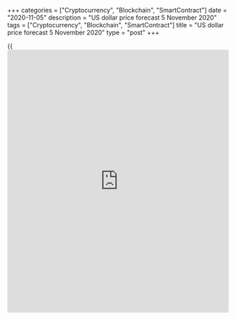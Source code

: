 +++
categories = ["Cryptocurrency", "Blockchain", "SmartContract"]
date = "2020-11-05"
description = "US dollar price forecast 5 November 2020"
tags = ["Cryptocurrency", "Blockchain", "SmartContract"]
title = "US dollar price forecast 5 November 2020"
type = "post"
+++

{{<iframe id="large-banner" src="https://www.bounty.group/#slide=9.0" width="100%" height="600" scrolling="no" style="border: 0px solid rgb(216, 221, 230); border-radius: 3px;">}}

2020-11-05

2020-11-05

Dollar loses confidence. Forecast for 05.11.2020Dmitri Demidenko

Markets rush from the Democrat to the Republican and vice versa, but
political uncertainty is likely to persist. Trump has appealed to the
Supreme Court for a recount of votes. How will this affect [EURUSD][1]?
Let's discuss it and make a trading plan.

## Weekly US dollar fundamental forecast

Who will have the last laugh? Some [investor](https://www.fintechee.com/tutorial-for-forex-trading/investor-mode/)s ridiculed the sociologists
who predicted Joe Biden's victory on November 3, but a day later they
had to shut up: the Democrat's chances increased significantly, which
led to the fall of the US dollar, while the Chinese yuan, Australian
dollar and Mexican peso all skyrocketed... However, the final results
have not yet been calculated, the risks of recounts are growing, so it's
too early to laugh.

Markets often make mistakes in politics, but it is rare to see them
assess the likelihood of all three presidential outcomes - a Republican
victory, a Democrat victory, and a long recount with the Supreme Court
involvement. Don't be surprised at the insane movement of assets: the
market has changed its assumptions as to who will win several times. The
US dollar has rolled on a roller coaster, while the main driver behind
the [S&P 500][2] rally was, at first, technology companies, and then
securities of the industrial and consumer sectors.

The fall in Treasury yields is attributed to diminished chances of a
massive fiscal stimulus. So far, the most likely scenario is Biden's
winning the seat at the White House, Democrats winning the House of
Representatives, though with fewer seats than before, Republicans
winning the Senate. If this is the case, then it will be hard to push
through the proposed tax increases and increased tax [regulation](https://www.playgroundfx.com/blog/forex-broker-regulation/). The
risks of radical reforms are decreasing, which cannot but please the
market.

### US Early Election Results



 _Source: Wall Street Journal._

What's next? There are serious concerns that the [history](https://www.fixpro.org/post/chargeless-historical-data-api-backtesting/) of the 2000
election dispute will repeat itself when the [S&P 500][2] fell by 4%
between the date of the election and the Supreme Court ruling in mid-
December. This time, the losses in the stock index may be more
significant, because, according to Monex Europe, current US politics is
more polarized.

It should also be noticed that the market cannot be fed only politics
for a long time. The fastest growth in business activity in the services
sector of the US economy in October since April 2015, according to
research by Markit, contrasts with the eurozone, which is on the verge
of recession, and the composite PMI of which is stuck at around 50 due
to problems in the non-manufacturing sector. Divergence in the economic
growth of the Eurozone and the United States signals that one has to
start shorting [EURUSD][1].

### Dynamics of business activity in the service sector

 _Source: Wall Street Journal._

The monetary [policy](https://www.fintechee.com/policy/) indicates the same thing. The Fed does not even
think about raising the rates and the maximum it might do at its meeting
on November 5 is to change the structure of assets within the QE by $120
billion per month. The ECB is ready to go much further. According to
Isabel Schnabel, a member of the Executive Board of the ECB, the
eurozone's economy needs additional stimulus amid the second wave of
COVID-19.

### Weekly [EURUSD][3] trading plan

In my opinion, the ongoing uncertainty in the US politics, as well as
the divergence in economic growth and monetary [policy](https://www.fintechee.com/policy/), speak in favour
of shorting [EURUSD][1] on the rise in the direction of 1.1795-1.1805
and 1.186-1.187.

* * *

P.S. Did you like my article? Share it in social networks: it will be
the best “thank you" :)

Ask me questions and comment below. I’ll be glad to answer your
questions and give necessary explanations.

 **Useful links:**

  * I recommend trying to trade with a reliable broker [here][4]. The system allows you to trade by yourself or copy successful traders from all across the globe.
  * Use my promo-code BLOG for getting deposit bonus 50% on LiteForex platform. Just enter this code in the appropriate field while [depositing][5] your trading account.
  * Telegram chat for traders: <t.me/liteforexengchat>. We are sharing the signals and trading experience
  * Telegram channel with high-quality analytics, Forex reviews, training articles, and other useful things for traders <t.me/liteforex>

## Price chart of EURUSD in real time mode

The content of this article reflects the author’s opinion and does not
necessarily reflect the official position of LiteForex. The material
published on this page is provided for informational purposes only and
should not be considered as the provision of investment advice for the
purposes of Directive 2004/39/EC.

Rate this article:

{{value}}

( {{count}} {{title}} )

   1. my.liteforex.com/trading/chart?symbol=EURUSD&returnUrl=true
   2. my.liteforex.com/trading/chart?symbol=SPX&returnUrl=true
   3. my.liteforex.com/trading/chart?symbol=EURUSD&returnUrl=true
   4. my.liteforex.com/?category=analysts-opinions&slug=dollar-loses-confidence-forecast-for-05112020&openPopup=%2Fregistration%2Fpopup&utm_source=blog&utm_medium=article&utm_campaign=bonus
   5. my.liteforex.com/deposit/?category=analysts-opinions&slug=dollar-loses-confidence-forecast-for-05112020&promo_code=BLOG&utm_source=blog&utm_medium=article&utm_campaign=bonus